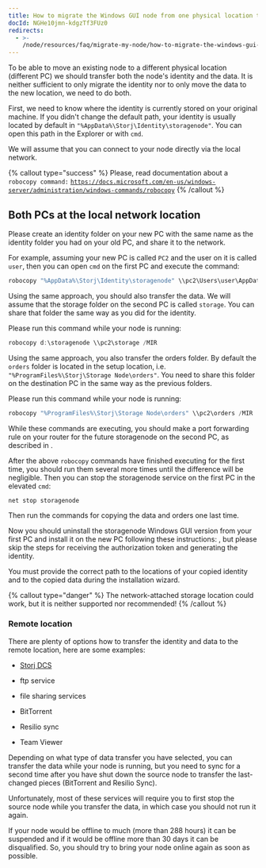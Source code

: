 ```yaml
---
title: How to migrate the Windows GUI node from one physical location to another?
docId: NGHe10jmn-kdgzTf3FUz0
redirects:
  - >-
    /node/resources/faq/migrate-my-node/how-to-migrate-the-windows-gui-node-from-a-one-physical-location-to-other
---
```


To be able to move an existing node to a different physical location (different PC) we should transfer both the node's identity and the data. It is neither sufficient to only migrate the identity nor to only move the data to the new location, we need to do both.

First, we need to know where the identity is currently stored on your original machine. If you didn't change the default path, your identity is usually located by default in `"%AppData%\Storj\Identity\storagenode"`. You can open this path in the Explorer or with `cmd`.

We will assume that you can connect to your node directly via the local network.

{% callout type="success"  %}
Please, read documentation about a `robocopy command:` [`https://docs.microsoft.com/en-us/windows-server/administration/windows-commands/robocopy`](https://docs.microsoft.com/en-us/windows-server/administration/windows-commands/robocopy)
{% /callout %}

## Both PCs at the local network location

Please create an identity folder on your new PC with the same name as the identity folder you had on your old PC, and share it to the network.

For example, assuming your new PC is called `PC2` and the user on it is called `user`, then you can open `cmd` on the first PC and execute the command:

```powershell
robocopy "%AppData%\Storj\Identity\storagenode" \\pc2\Users\user\AppData\Roaming\Storj\Identity\storagenode /MIR
```

Using the same approach, you should also transfer the data. We will assume that the storage folder on the second PC is called `storage`. You can share that folder the same way as you did for the identity.

Please run this command while your node is running:

```powershell
robocopy d:\storagenode \\pc2\storage /MIR
```

Using the same approach, you also transfer the orders folder. By default the `orders` folder is located in the setup location, i.e. `"%ProgramFiles%\Storj\Storage Node\orders"`. You need to share this folder on the destination PC in the same way as the previous folders.

Please run this command while your node is running:

```powershell
robocopy "%ProgramFiles%\Storj\Storage Node\orders" \\pc2\orders /MIR
```

While these commands are executing, you should make a port forwarding rule on your router for the future storagenode on the second PC, as described in [](docId:y0jltT-HzKPmDefi532sd).

After the above `robocopy` commands have finished executing for the first time, you should run them several more times until the difference will be negligible. Then you can stop the storagenode service on the first PC in the elevated `cmd`:

```shell
net stop storagenode
```

Then run the commands for copying the data and orders one last time.&#x20;

Now you should uninstall the storagenode Windows GUI version from your first PC and install it on the new PC following these instructions: [](docId:5shJebpS3baWj6LDV5ANQ), but please skip the steps for receiving the authorization token and generating the identity.

You must provide the correct path to the locations of your copied identity and to the copied data during the installation wizard.

{% callout type="danger"  %}
The network-attached storage location could work, but it is neither supported nor recommended!
{% /callout %}

### Remote location

There are plenty of options how to transfer the identity and data to the remote location, here are some examples:

- [Storj DCS](https://www.storj.io/)

- ftp service

- file sharing services&#x20;

- BitTorrent

- Resilio sync

- Team Viewer

Depending on what type of data transfer you have selected, you can transfer the data while your node is running, but you need to sync for a second time after you have shut down the source node to transfer the last-changed pieces (BitTorrent and Resilio Sync).

Unfortunately, most of these services will require you to first stop the source node while you transfer the data, in which case you should not run it again.

If your node would be offline to much (more than 288 hours) it can be suspended and if it would be offline more than 30 days it can be disqualified. So, you should try to bring your node online again as soon as possible.
